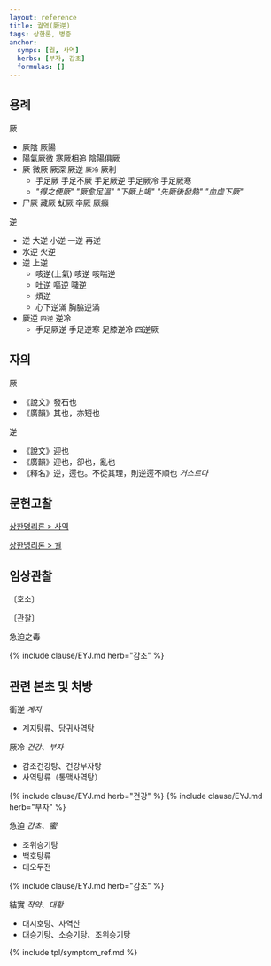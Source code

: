```yaml
---
layout: reference
title: 궐역(厥逆)
tags: 상한론, 병증
anchor:
  symps: [궐, 사역]
  herbs: [부자, 감초]
  formulas: []
---
```



## 용례

厥
* 厥陰 厥陽
* 陽氣厥微 寒厥相追 陰陽俱厥
* 厥 微厥 厥深 厥逆 `厥冷` 厥利
  - 手足厥 手足不厥 手足厥逆 手足厥冷 手足厥寒
  - _"得之便厥" "厥愈足溫" "下厥上竭" "先厥後發熱" "血虛下厥"_
* 尸厥 藏厥 蚘厥 卒厥 厥癲

逆
* 逆 大逆 小逆 一逆 再逆
* 水逆 火逆
* 逆 上逆
  - 咳逆(上氣) 咳逆 咳喘逆
  - 吐逆 嘔逆 噦逆
  - 煩逆
  - 心下逆滿 胸脇逆滿
* 厥逆 `四逆` 逆冷
  - 手足厥逆 手足逆寒 足膝逆冷 四逆厥


## 자의

厥
* 《說文》發石也
* 《廣韻》其也，亦短也

逆
* 《說文》迎也
* 《廣韻》迎也，卻也，亂也
* 《釋名》逆，遌也。不從其理，則逆遌不順也 _거스르다_

## 문헌고찰

[상한명리론 > 사역]({{site.baseurl}}/reference/Books/Etc/상한명리론#사역)

[상한명리론 > 궐]({{site.baseurl}}/reference/Books/Etc/상한명리론#궐)



## 임상관찰

〔호소〕


〔관찰〕

急迫之毒

{% include clause/EYJ.md herb="감초" %}

## 관련 본초 및 처방

衝逆 _계지_
* 계지탕류、당귀사역탕

厥冷 _건강、부자_
* 감초건강탕、건강부자탕
* 사역탕류（통맥사역탕）

{% include clause/EYJ.md herb="건강" %}
{% include clause/EYJ.md herb="부자" %}

急迫 _감초、蜜_
* 조위승기탕
* 백호탕류
* 대오두전

{% include clause/EYJ.md herb="감초" %}

結實 _작약、대황_
* 대시호탕、사역산
* 대승기탕、소승기탕、조위승기탕




{% include tpl/symptom_ref.md %}

